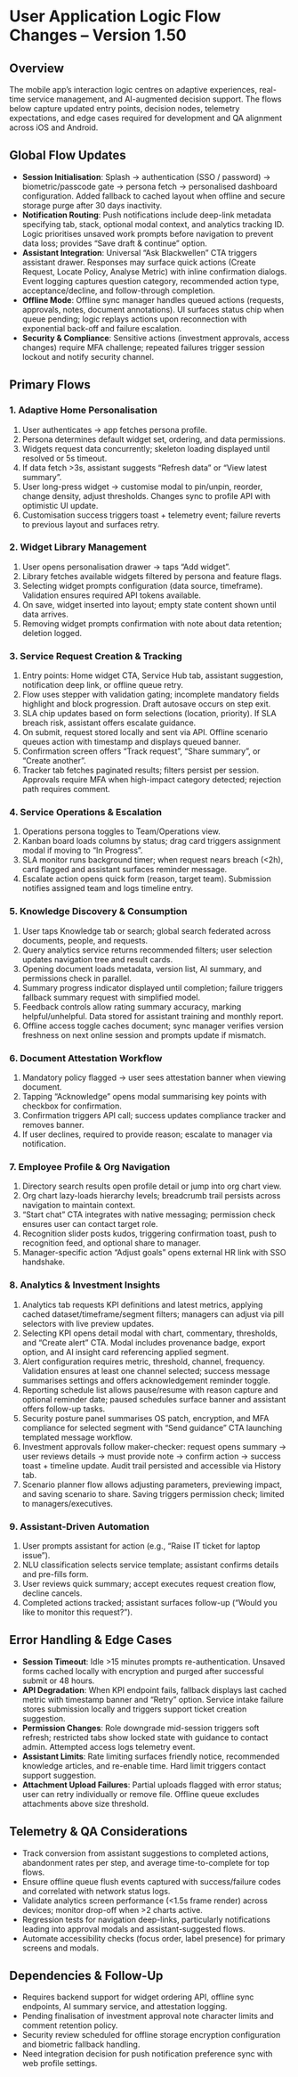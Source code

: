 # User Application Logic Flow Changes – Version 1.50

## Overview
The mobile app’s interaction logic centres on adaptive experiences, real-time service management, and AI-augmented decision support. The flows below capture updated entry points, decision nodes, telemetry expectations, and edge cases required for development and QA alignment across iOS and Android.

## Global Flow Updates
- **Session Initialisation**: Splash → authentication (SSO / password) → biometric/passcode gate → persona fetch → personalised dashboard configuration. Added fallback to cached layout when offline and secure storage purge after 30 days inactivity.
- **Notification Routing**: Push notifications include deep-link metadata specifying tab, stack, optional modal context, and analytics tracking ID. Logic prioritises unsaved work prompts before navigation to prevent data loss; provides “Save draft & continue” option.
- **Assistant Integration**: Universal “Ask Blackwellen” CTA triggers assistant drawer. Responses may surface quick actions (Create Request, Locate Policy, Analyse Metric) with inline confirmation dialogs. Event logging captures question category, recommended action type, acceptance/decline, and follow-through completion.
- **Offline Mode**: Offline sync manager handles queued actions (requests, approvals, notes, document annotations). UI surfaces status chip when queue pending; logic replays actions upon reconnection with exponential back-off and failure escalation.
- **Security & Compliance**: Sensitive actions (investment approvals, access changes) require MFA challenge; repeated failures trigger session lockout and notify security channel.

## Primary Flows
### 1. Adaptive Home Personalisation
1. User authenticates → app fetches persona profile.
2. Persona determines default widget set, ordering, and data permissions.
3. Widgets request data concurrently; skeleton loading displayed until resolved or 5s timeout.
4. If data fetch >3s, assistant suggests “Refresh data” or “View latest summary”.
5. User long-press widget → customise modal to pin/unpin, reorder, change density, adjust thresholds. Changes sync to profile API with optimistic UI update.
6. Customisation success triggers toast + telemetry event; failure reverts to previous layout and surfaces retry.

### 2. Widget Library Management
1. User opens personalisation drawer → taps “Add widget”.
2. Library fetches available widgets filtered by persona and feature flags.
3. Selecting widget prompts configuration (data source, timeframe). Validation ensures required API tokens available.
4. On save, widget inserted into layout; empty state content shown until data arrives.
5. Removing widget prompts confirmation with note about data retention; deletion logged.

### 3. Service Request Creation & Tracking
1. Entry points: Home widget CTA, Service Hub tab, assistant suggestion, notification deep link, or offline queue retry.
2. Flow uses stepper with validation gating; incomplete mandatory fields highlight and block progression. Draft autosave occurs on step exit.
3. SLA chip updates based on form selections (location, priority). If SLA breach risk, assistant offers escalate guidance.
4. On submit, request stored locally and sent via API. Offline scenario queues action with timestamp and displays queued banner.
5. Confirmation screen offers “Track request”, “Share summary”, or “Create another”.
6. Tracker tab fetches paginated results; filters persist per session. Approvals require MFA when high-impact category detected; rejection path requires comment.

### 4. Service Operations & Escalation
1. Operations persona toggles to Team/Operations view.
2. Kanban board loads columns by status; drag card triggers assignment modal if moving to “In Progress”.
3. SLA monitor runs background timer; when request nears breach (<2h), card flagged and assistant surfaces reminder message.
4. Escalate action opens quick form (reason, target team). Submission notifies assigned team and logs timeline entry.

### 5. Knowledge Discovery & Consumption
1. User taps Knowledge tab or search; global search federated across documents, people, and requests.
2. Query analytics service returns recommended filters; user selection updates navigation tree and result cards.
3. Opening document loads metadata, version list, AI summary, and permissions check in parallel.
4. Summary progress indicator displayed until completion; failure triggers fallback summary request with simplified model.
5. Feedback controls allow rating summary accuracy, marking helpful/unhelpful. Data stored for assistant training and monthly report.
6. Offline access toggle caches document; sync manager verifies version freshness on next online session and prompts update if mismatch.

### 6. Document Attestation Workflow
1. Mandatory policy flagged → user sees attestation banner when viewing document.
2. Tapping “Acknowledge” opens modal summarising key points with checkbox for confirmation.
3. Confirmation triggers API call; success updates compliance tracker and removes banner.
4. If user declines, required to provide reason; escalate to manager via notification.

### 7. Employee Profile & Org Navigation
1. Directory search results open profile detail or jump into org chart view.
2. Org chart lazy-loads hierarchy levels; breadcrumb trail persists across navigation to maintain context.
3. “Start chat” CTA integrates with native messaging; permission check ensures user can contact target role.
4. Recognition slider posts kudos, triggering confirmation toast, push to recognition feed, and optional share to manager.
5. Manager-specific action “Adjust goals” opens external HR link with SSO handshake.

### 8. Analytics & Investment Insights
1. Analytics tab requests KPI definitions and latest metrics, applying cached dataset/timeframe/segment filters; managers can adjust via pill selectors with live preview updates.
2. Selecting KPI opens detail modal with chart, commentary, thresholds, and “Create alert” CTA. Modal includes provenance badge, export option, and AI insight card referencing applied segment.
3. Alert configuration requires metric, threshold, channel, frequency. Validation ensures at least one channel selected; success message summarises settings and offers acknowledgement reminder toggle.
4. Reporting schedule list allows pause/resume with reason capture and optional reminder date; paused schedules surface banner and assistant offers follow-up tasks.
5. Security posture panel summarises OS patch, encryption, and MFA compliance for selected segment with “Send guidance” CTA launching templated message workflow.
6. Investment approvals follow maker-checker: request opens summary → user reviews details → must provide note → confirm action → success toast + timeline update. Audit trail persisted and accessible via History tab.
7. Scenario planner flow allows adjusting parameters, previewing impact, and saving scenario to share. Saving triggers permission check; limited to managers/executives.

### 9. Assistant-Driven Automation
1. User prompts assistant for action (e.g., “Raise IT ticket for laptop issue”).
2. NLU classification selects service template; assistant confirms details and pre-fills form.
3. User reviews quick summary; accept executes request creation flow, decline cancels.
4. Completed actions tracked; assistant surfaces follow-up (“Would you like to monitor this request?”).

## Error Handling & Edge Cases
- **Session Timeout**: Idle >15 minutes prompts re-authentication. Unsaved forms cached locally with encryption and purged after successful submit or 48 hours.
- **API Degradation**: When KPI endpoint fails, fallback displays last cached metric with timestamp banner and “Retry” option. Service intake failure stores submission locally and triggers support ticket creation suggestion.
- **Permission Changes**: Role downgrade mid-session triggers soft refresh; restricted tabs show locked state with guidance to contact admin. Attempted access logs telemetry event.
- **Assistant Limits**: Rate limiting surfaces friendly notice, recommended knowledge articles, and re-enable time. Hard limit triggers contact support suggestion.
- **Attachment Upload Failures**: Partial uploads flagged with error status; user can retry individually or remove file. Offline queue excludes attachments above size threshold.

## Telemetry & QA Considerations
- Track conversion from assistant suggestions to completed actions, abandonment rates per step, and average time-to-complete for top flows.
- Ensure offline queue flush events captured with success/failure codes and correlated with network status logs.
- Validate analytics screen performance (<1.5s frame render) across devices; monitor drop-off when >2 charts active.
- Regression tests for navigation deep-links, particularly notifications leading into approval modals and assistant-suggested flows.
- Automate accessibility checks (focus order, label presence) for primary screens and modals.

## Dependencies & Follow-Up
- Requires backend support for widget ordering API, offline sync endpoints, AI summary service, and attestation logging.
- Pending finalisation of investment approval note character limits and comment retention policy.
- Security review scheduled for offline storage encryption configuration and biometric fallback handling.
- Need integration decision for push notification preference sync with web profile settings.
